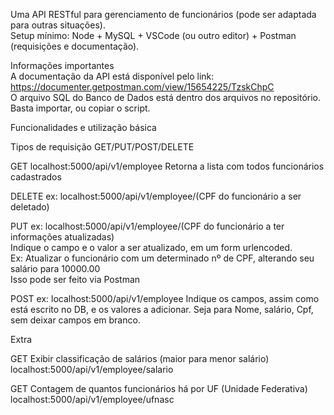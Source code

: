 Uma API RESTful para gerenciamento de funcionários (pode ser adaptada para outras situações). <br>
Setup mínimo: Node + MySQL + VSCode (ou outro editor) + Postman (requisições e documentação).

Informações importantes <br>
A documentação da API está disponível pelo link: https://documenter.getpostman.com/view/15654225/TzskChpC <br>
O arquivo SQL do Banco de Dados está dentro dos arquivos no repositório. Basta importar, ou copiar o script.

Funcionalidades e utilização básica

Tipos de requisição
GET/PUT/POST/DELETE

GET 
localhost:5000/api/v1/employee
Retorna a lista com todos  funcionários cadastrados

DELETE
ex: localhost:5000/api/v1/employee/(CPF do funcionário a ser deletado)

PUT
ex: localhost:5000/api/v1/employee/(CPF do funcionário a ter informações atualizadas) <br>
Indique o campo e o valor a ser atualizado, em um form urlencoded. <br> Ex: Atualizar o funcionário com um determinado nº de CPF, alterando seu salário para 10000.00 <br>
Isso pode ser feito via Postman

POST
ex: localhost:5000/api/v1/employee
Indique os campos, assim como está escrito no DB, e os valores a adicionar. Seja para Nome, salário, Cpf, sem deixar campos em branco.

Extra <br>

GET
Exibir classificação de salários (maior para menor salário) <br>
localhost:5000/api/v1/employee/salario <br>

GET
Contagem de quantos funcionários há por UF (Unidade Federativa) <br>
localhost:5000/api/v1/employee/ufnasc


